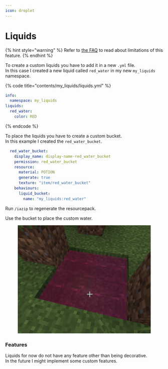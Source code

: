 ```yaml
---
icon: droplet
---
```


# Liquids

{% hint style="warning" %}
Refer to [the FAQ](../../faq/liquids-issues.md) to read about limitations of this feature.
{% endhint %}

To create a custom liquids you have to add it in a new `.yml` file.\
In this case I created a new liquid called `red_water` in my new `my_liquids` namespace.

{% code title="contents/my_liquids/liquids.yml" %}
```yaml
info:
  namespace: my_liquids
liquids:
  red_water:
    color: RED
```
{% endcode %}

To place the liquids you have to create a custom bucket.\
In this example I created the `red_water_bucket`.

```yaml
  red_water_bucket:
    display_name: display-name-red_water_bucket
    permission: red_water_bucket
    resource:
      material: POTION
      generate: true
      texture: "item/red_water_bucket"
    behaviours:
      liquid_bucket:
        name: "my_liquids:red_water"
```

Run `/iazip` to regenerate the resourcepack.

Use the bucket to place the custom water.

<figure><img src="../../.gitbook/assets/image (1) (1) (1).png" alt=""><figcaption></figcaption></figure>

### Features

Liquids for now do not have any feature other than being decorative.\
In the future I might implement some custom features.
